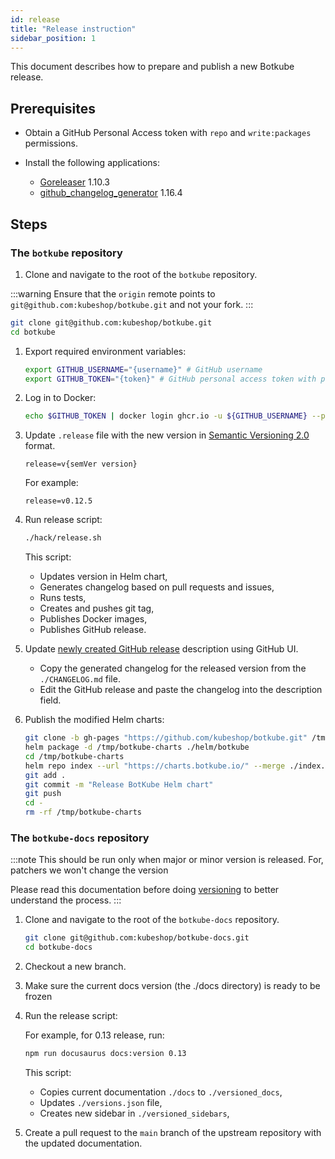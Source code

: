 ```yaml
---
id: release
title: "Release instruction"
sidebar_position: 1
---
```


This document describes how to prepare and publish a new Botkube release.

## Prerequisites

- Obtain a GitHub Personal Access token with `repo` and `write:packages` permissions.
- Install the following applications:

    - [Goreleaser](https://goreleaser.com/install/) 1.10.3
    - [github_changelog_generator](https://github.com/github-changelog-generator/github-changelog-generator#installation) 1.16.4

## Steps

### The `botkube` repository

1. Clone and navigate to the root of the `botkube` repository.

  :::warning
  Ensure that the `origin` remote points to `git@github.com:kubeshop/botkube.git` and not your fork.
  :::

  ```bash
  git clone git@github.com:kubeshop/botkube.git
  cd botkube
  ```

1. Export required environment variables:

    ```bash
    export GITHUB_USERNAME="{username}" # GitHub username
    export GITHUB_TOKEN="{token}" # GitHub personal access token with packages write scope
    ```

1. Log in to Docker:

    ```bash
    echo $GITHUB_TOKEN | docker login ghcr.io -u ${GITHUB_USERNAME} --password-stdin
    ```

1. Update `.release` file with the new version in [Semantic Versioning 2.0](https://semver.org/spec/v2.0.0.html) format.

    ```
    release=v{semVer version}
    ```

    For example:

    ```
    release=v0.12.5
    ```

1. Run release script:

    ```bash
    ./hack/release.sh
    ```

    This script:
    - Updates version in Helm chart,
    - Generates changelog based on pull requests and issues,
    - Runs tests,
    - Creates and pushes git tag,
    - Publishes Docker images,
    - Publishes GitHub release.

1. Update [newly created GitHub release](https://github.com/kubeshop/botkube/releases/latest) description using GitHub UI.
    - Copy the generated changelog for the released version from the `./CHANGELOG.md` file.
    - Edit the GitHub release and paste the changelog into the description field.

1. Publish the modified Helm charts:

    ```bash
    git clone -b gh-pages "https://github.com/kubeshop/botkube.git" /tmp/botkube-charts
    helm package -d /tmp/botkube-charts ./helm/botkube
    cd /tmp/botkube-charts
    helm repo index --url "https://charts.botkube.io/" --merge ./index.yaml .
    git add .
    git commit -m "Release BotKube Helm chart"
    git push
    cd -
    rm -rf /tmp/botkube-charts
    ```

### The `botkube-docs` repository

:::note
This should be run only when major or minor version is released. For, patchers we won't change the version

Please read this documentation before doing [versioning](https://docusaurus.io/docs/versioning) to better
understand the process.
:::

1. Clone and navigate to the root of the `botkube-docs` repository.
   ```bash
   git clone git@github.com:kubeshop/botkube-docs.git
   cd botkube-docs
   ```
2. Checkout a new branch.
3. Make sure the current docs version (the ./docs directory) is ready to be frozen
4. Run the release script:

    For example, for 0.13 release, run:

    ```bash
    npm run docusaurus docs:version 0.13
    ```

    This script:
    - Copies current documentation `./docs` to `./versioned_docs`,
    - Updates `./versions.json` file,
    - Creates new sidebar in `./versioned_sidebars`,

5. Create a pull request to the `main` branch of the upstream repository with the updated documentation.
